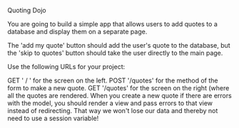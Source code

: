 Quoting Dojo

You are going to build a simple app that allows users to add quotes to a database and display them on a separate page.

The 'add my quote' button should add the user's quote to the database, but the 'skip to quotes' button should take the user directly to the main page.

Use the following URLs for your project:

GET ' / ' for the screen on the left.
POST '/quotes' for the method of the form to make a new quote.
GET '/quotes' for the screen on the right (where all the quotes are rendered.
When you create a new quote if there are errors with the model, you should render a view and pass errors to that view instead of redirecting. That way we won't lose our data and thereby not need to use a session variable!